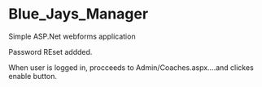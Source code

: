 # Blue_Jays_Manager
Simple ASP.Net webforms application

Password REset addded.

When user is logged in, procceeds to Admin/Coaches.aspx....and clickes enable button.
